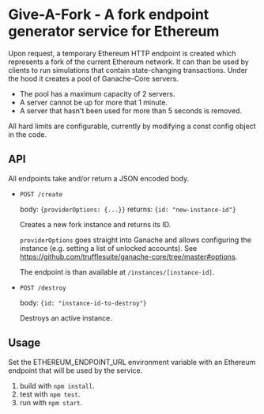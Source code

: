 # Give-A-Fork - A fork endpoint generator service for Ethereum

Upon request, a temporary Ethereum HTTP endpoint is created which represents a fork of the current Ethereum network. It can than be used by clients to run simulations that contain state-changing transactions.
Under the hood it creates a pool of Ganache-Core servers.
- The pool has a maximum capacity of 2 servers.
- A server cannot be up for more that 1 minute.
- A server that hasn't been used for more than 5 seconds is removed.

All hard limits are configurable, currently by modifying a const config object in the code.

## API
All endpoints take and/or return a JSON encoded body.

- `POST /create`

  body: `{providerOptions: {...}}` 
  returns: `{id: "new-instance-id"}`

  Creates a new fork instance and returns its ID. 
  
  `providerOptions` goes straight into Ganache and allows configuring the instance (e.g. setting a list of unlocked accounts). See https://github.com/trufflesuite/ganache-core/tree/master#options.
  
  The endpoint is than available at `/instances/[instance-id]`.

- `POST /destroy`

  body: `{id: "instance-id-to-destroy"}` 

  Destroys an active instance. 
  
## Usage

Set the ETHEREUM_ENDPOINT_URL environment variable with an Ethereum endpoint that will be used by the service.

1. build with `npm install`.
2. test with `npm test`.
3. run with `npm start`.
